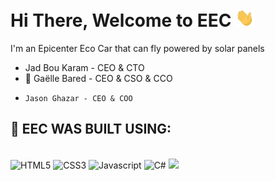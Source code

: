 <h1>Hi There, Welcome to EEC <img src="https://raw.githubusercontent.com/ABSphreak/ABSphreak/master/gifs/Hi.gif" width="30px"></h1>

I'm an Epicenter Eco Car that can fly powered by solar panels 

-   Jad Bou Karam - CEO & CTO
- 🚀 Gaëlle Bared - CEO & CSO & CCO
-     Jason Ghazar - CEO & COO

<div>
  <h2>🧰 EEC WAS BUILT USING:</h2><br>
    <img src="https://img.shields.io/static/v1?label=&message=HTML5&color=%23E34F26&style=for-the-badge&logo=html5&logoColor=whitesmoke" alt="HTML5">
    <img src="https://img.shields.io/static/v1?label=&message=CSS3&color=%231572B6&style=for-the-badge&logo=css3&logoColor=whitesmoke" alt="CSS3">
    <img src="https://img.shields.io/static/v1?label=&message=Javascript&color=%23F7DF1E&style=for-the-badge&logo=javascript&logoColor=grey" alt="Javascript"> 
    <img src="https://img.shields.io/static/v1?label=&message=C&color=orange&style=for-the-badge&logo=C&logoColor=whitesmoke" alt="C#">
    <img src="https://img.shields.io/badge/Scratch-4D97FF?style=for-the-badge&logo=Scratch&logoColor=white">
    <br><br>
</div>
